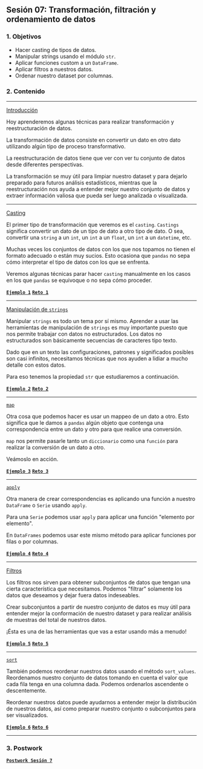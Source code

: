 
## Sesión 07: Transformación, filtración y ordenamiento de datos

### 1. Objetivos

- Hacer casting de tipos de datos.
- Manipular strings usando el módulo `str`.
- Aplicar funciones custom a un `DataFrame`.
- Aplicar filtros a nuestros datos.
- Ordenar nuestro dataset por columnas.

### 2. Contenido

---

<ins>Introducción</ins>

Hoy aprenderemos algunas técnicas para realizar transformación y reestructuración de datos.

La transformación de datos consiste en convertir un dato en otro dato utilizando algún tipo de proceso transformativo.

La reestructuración de datos tiene que ver con ver tu conjunto de datos desde diferentes perspectivas.

La transformación se muy útil para limpiar nuestro dataset y para dejarlo preparado para futuros análisis estadísticos, mientras que la reestructuración nos ayuda a entender mejor nuestro conjunto de datos y extraer información valiosa que pueda ser luego analizada o visualizada.

---

<ins>Casting</ins>

El primer tipo de transformación que veremos es el `casting`. `Castings` significa convertir un dato de un tipo de dato a otro tipo de dato. O sea, convertir una `string` a un `int`, un `int` a un `float`, un `int` a un `datetime`, etc.

Muchas veces los conjuntos de datos con los que nos topamos no tienen el formato adecuado o están muy sucios. Esto ocasiona que `pandas` no sepa cómo interpretar el tipo de datos con los que se enfrenta.

Veremos algunas técnicas parar hacer `casting` manualmente en los casos en los que `pandas` se equivoque o no sepa cómo proceder.

>

[**`Ejemplo 1`**](Ejemplo-01/casting.ipynb)
[**`Reto 1`**](Reto-01/casting.ipynb)

---

<ins>Manipulación de `strings`</ins>

Manipular `strings` es todo un tema por sí mismo. Aprender a usar las herramientas de manipulación de `strings` es muy importante puesto que nos permite trabajar con datos no estructurados. Los datos no estructurados son básicamente secuencias de caracteres tipo texto.

Dado que en un texto las configuraciones, patrones y significados posibles son casi infinitos, necesitamos técnicas que nos ayuden a lidiar a mucho detalle con estos datos.

Para eso tenemos la propiedad `str` que estudiaremos a continuación.

>

[**`Ejemplo 2`**](Ejemplo-02/manipulacion_de_strings.ipynb)
[**`Reto 2`**](Reto-02/manipulacion_de_strings.ipynb)

---

<ins>`map`</ins>

Otra cosa que podemos hacer es usar un mappeo de un dato a otro. Esto significa que le damos a `pandas` algún objeto que contenga una correspondencia entre un dato y otro para que realice una conversión.

`map` nos permite pasarle tanto un `diccionario` como una `función` para realizar la conversión de un dato a otro.

Veámoslo en acción.

>

[**`Ejemplo 3`**](Ejemplo-03/map.ipynb)
[**`Reto 3`**](Reto-03/map.ipynb)

---

<ins>`apply`</ins>

Otra manera de crear correspondencias es aplicando una función a nuestro `DataFrame` o `Serie` usando `apply`.

Para una `Serie` podemos usar `apply` para aplicar una función "elemento por elemento".

En `DataFrames` podemos usar este mismo método para aplicar funciones por filas o por columnas.

>

[**`Ejemplo 4`**](Ejemplo-04/apply.ipynb)
[**`Reto 4`**](Reto-04/apply.ipynb)

---

<ins>Filtros</ins>

Los filtros nos sirven para obtener subconjuntos de datos que tengan una cierta característica que necesitamos. Podemos "filtrar" solamente los datos que deseamos y dejar fuera datos indeseables.

Crear subconjuntos a partir de nuestro conjunto de datos es muy útil para entender mejor la conformación de nuestro dataset y para realizar análisis de muestras del total de nuestros datos.

¡Ésta es una de las herramientas que vas a estar usando más a menudo!

>

[**`Ejemplo 5`**](Ejemplo-05/filtros.ipynb)
[**`Reto 5`**](Reto-05/filtros.ipynb)

---

<ins>`sort`</ins>

También podemos reordenar nuestros datos usando el método `sort_values`. Reordenamos nuestro conjunto de datos tomando en cuenta el valor que cada fila tenga en una columna dada. Podemos ordenarlos ascendente o descentemente.

Reordenar nuestros datos puede ayudarnos a entender mejor la distribución de nuestros datos, así como preparar nuestro conjunto o subconjuntos para ser visualizados.

>

[**`Ejemplo 6`**](Ejemplo-06/sort.ipynb)
[**`Reto 6`**](Reto-06/sort.ipynb)

---

### 3. Postwork

[**`Postwork Sesión 7`**](Postwork/Readme.md)
